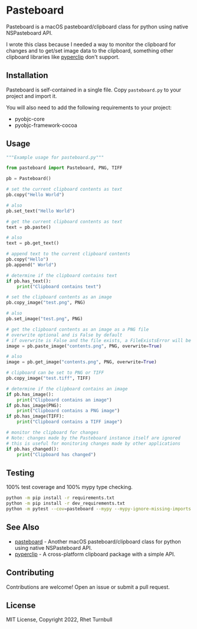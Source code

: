 # Pasteboard

Pasteboard is a macOS pasteboard/clipboard class for python using native NSPasteboard API.

I wrote this class because I needed a way to monitor the clipboard for changes and to get/set image data to the clipboard, something other clipboard libraries like [pyperclip](https://github.com/asweigart/pyperclip) don't support.

## Installation

Pasteboard is self-contained in a single file. Copy `pasteboard.py` to your project and import it.

You will also need to add the following requirements to your project:

- pyobjc-core
- pyobjc-framework-cocoa

## Usage

```python
"""Example usage for pasteboard.py"""

from pasteboard import Pasteboard, PNG, TIFF

pb = Pasteboard()

# set the current clipboard contents as text
pb.copy("Hello World")

# also
pb.set_text("Hello World")

# get the current clipboard contents as text
text = pb.paste()

# also
text = pb.get_text()

# append text to the current clipboard contents
pb.copy("Hello")
pb.append(" World")

# determine if the clipboard contains text
if pb.has_text():
    print("Clipboard contains text")

# set the clipboard contents as an image
pb.copy_image("test.png", PNG)

# also
pb.set_image("test.png", PNG)

# get the clipboard contents as an image as a PNG file
# overwrite optional and is False by default
# if overwrite is False and the file exists, a FileExistsError will be raised
image = pb.paste_image("contents.png", PNG, overwrite=True)

# also
image = pb.get_image("contents.png", PNG, overwrite=True)

# clipboard can be set to PNG or TIFF
pb.copy_image("test.tiff", TIFF)

# determine if the clipboard contains an image
if pb.has_image():
    print("Clipboard contains an image")
if pb.has_image(PNG):
    print("Clipboard contains a PNG image")
if pb.has_image(TIFF):
    print("Clipboard contains a TIFF image")

# monitor the clipboard for changes
# Note: changes made by the Pasteboard instance itself are ignored
# this is useful for monitoring changes made by other applications
if pb.has_changed():
    print("Clipboard has changed")
```

## Testing

100% test coverage and 100% mypy type checking.

```bash
python -m pip install -r requirements.txt
python -m pip install -r dev_requirements.txt
python -m pytest --cov=pasteboard --mypy --mypy-ignore-missing-imports
```

## See Also

- [pasteboard](https://github.com/tobywf/pasteboard) - Another macOS pasteboard/clipboard class for python using native NSPasteboard API.
- [pyperclip](https://github.com/asweigart/pyperclip) - A cross-platform clipboard package with a simple API.

## Contributing

Contributions are welcome! Open an issue or submit a pull request.

## License

MIT License, Copyright 2022, Rhet Turnbull
